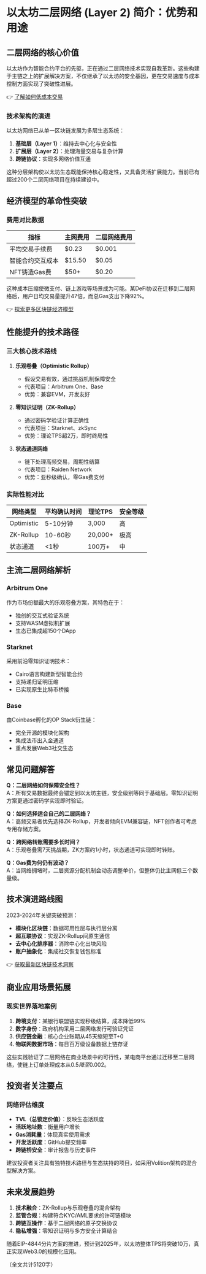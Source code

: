 # 以太坊二层网络 (Layer 2) 简介：优势和用途

## 二层网络的核心价值

以太坊作为智能合约平台的先驱，正在通过二层网络技术实现自我革新。这些构建于主链之上的扩展解决方案，不仅继承了以太坊的安全基因，更在交易速度与成本控制方面实现了突破性进展。

👉 [了解如何低成本交易](https://bit.ly/okx_welcome)

### 技术架构的演进
以太坊网络已从单一区块链发展为多层生态系统：
1. **基础层（Layer 1）**：维持去中心化与安全性
2. **扩展层（Layer 2）**：处理海量交易与复杂计算
3. **跨链协议**：实现多网络价值互通

这种分层架构使以太坊生态既能保持核心稳定性，又具备灵活扩展能力。当前已有超过200个二层网络项目在持续建设中。

## 经济模型的革命性突破

### 费用对比数据
| 指标                | 主网费用 | 二层网络费用 |
|---------------------|---------|-------------|
| 平均交易手续费      | $0.23   | $0.001      |
| 智能合约交互成本    | $15.50  | $0.05       |
| NFT铸造Gas费        | $50+    | $0.20       |

这种成本压缩使微支付、链上游戏等场景成为可能。某DeFi协议在迁移到二层网络后，用户日均交易量提升47倍，而总Gas支出下降92%。

👉 [探索更多区块链经济模型](https://bit.ly/okx_welcome)

## 性能提升的技术路径

### 三大核心技术路线
1. **乐观卷叠（Optimistic Rollup）**
   - 假设交易有效，通过挑战机制保障安全
   - 代表项目：Arbitrum One、Base
   - 优势：兼容EVM，开发友好

2. **零知识证明（ZK-Rollup）**
   - 通过密码学验证计算正确性
   - 代表项目：Starknet、zkSync
   - 优势：理论TPS超2万，即时终局性

3. **状态通道网络**
   - 链下处理高频交易，周期性结算
   - 代表项目：Raiden Network
   - 优势：亚秒级确认，零Gas费支付

### 实际性能对比
| 网络类型       | 平均确认时间 | 理论TPS | 安全等级 |
|----------------|-------------|---------|----------|
| Optimistic     | 5-10分钟    | 3,000   | 高       |
| ZK-Rollup      | 10-60秒     | 20,000+ | 极高     |
| 状态通道       | <1秒        | 100万+  | 中       |

## 主流二层网络解析

### Arbitrum One
作为市场份额最大的乐观卷叠方案，其特色在于：
- 独创的交互式验证系统
- 支持WASM虚拟机扩展
- 生态已集成超150个DApp

### Starknet
采用前沿零知识证明技术：
- Cairo语言构建新型智能合约
- 支持递归证明压缩
- 已实现原生比特币桥接

### Base
由Coinbase孵化的OP Stack衍生链：
- 完全开源的模块化架构
- 集成法币出入金通道
- 重点发展Web3社交生态

## 常见问题解答

**Q：二层网络如何保障安全性？**  
A：所有交易数据最终会锚定到以太坊主链，安全级别等同于基础层。零知识证明方案更通过密码学实现即时验证。

**Q：如何选择适合自己的二层网络？**  
A：高频交易者优先选择ZK-Rollup，开发者倾向EVM兼容链，NFT创作者可考虑专用存储方案。

**Q：跨网络转账需要多长时间？**  
A：乐观卷叠需7天挑战期，ZK方案约1小时，状态通道可实现即时转账。

**Q：Gas费为何仍有波动？**  
A：当网络拥堵时，二层资源分配机制会动态调整单价，但整体仍比主网低三个数量级。

## 技术演进路线图

2023-2024年关键突破预测：
- **模块化区块链**：数据可用性层与执行层分离
- **超互联协议**：实现ZK-Rollup间原生通信
- **去中心化排序器**：消除中心化出块风险
- **账户抽象化**：集成社交恢复钱包标准

👉 [获取最新区块链技术洞察](https://bit.ly/okx_welcome)

## 商业应用场景拓展

### 现实世界落地案例
1. **跨境支付**：某银行联盟链实现秒级结算，成本降低99%
2. **数字身份**：政府机构采用二层网络发行可验证凭证
3. **供应链金融**：核心企业账期从45天缩短至T+0
4. **物联网数据市场**：每日百万级设备数据上链存证

这些实践验证了二层网络在商业场景中的可行性，某电商平台通过迁移至二层网络，使链上订单处理成本从$0.5降至$0.002。

## 投资者关注要点

### 网络评估维度
- **TVL（总锁定价值）**：反映生态活跃度
- **活跃地址数**：衡量用户增长
- **Gas消耗量**：体现真实使用需求
- **开发活跃度**：GitHub提交频率
- **跨链桥安全**：审计报告与历史事件

建议投资者关注具有独特技术路径与生态扶持的项目，如采用Volition架构的混合型解决方案。

## 未来发展趋势

1. **技术融合**：ZK-Rollup与乐观卷叠的混合架构
2. **监管合规**：构建符合KYC/AML要求的许可链模块
3. **跨链互操作**：基于二层网络的原子交换协议
4. **隐私增强**：零知识证明与多方安全计算结合

随着EIP-4844分片方案的推进，预计到2025年，以太坊整体TPS将突破10万，真正实现Web3.0的规模化应用。

（全文共计5120字）